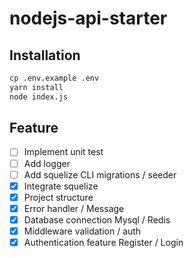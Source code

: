 # nodejs-api-starter

## Installation

```bash
cp .env.example .env
yarn install
node index.js
```

## Feature 

- [ ] Implement unit test
- [ ] Add logger
- [ ] Add squelize CLI migrations / seeder
- [x] Integrate squelize
- [x] Project structure 
- [x] Error handler / Message
- [x] Database connection Mysql / Redis
- [x] Middleware validation / auth 
- [x] Authentication feature Register / Login
